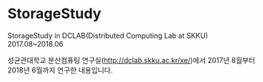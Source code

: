 # StorageStudy
StorageStudy in DCLAB(Distributed Computing Lab at SKKU) 2017.08~2018.06

성균관대학교 분산컴퓨팅 연구실(http://dclab.skku.ac.kr/xe/)에서 2017년 8월부터 2018년 6월까지 연구한 내용입니다.
